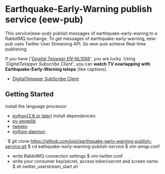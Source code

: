 Earthquake-Early-Warning publish service (eew-pub)
===========

This service(eew-pub) publish messages of earthquake-early-waning to a RabbitMQ exchange.
To get messages of earthquake-early-warning, eew-pub uses Twitter User Streaming API.
So eew-pub achieve Real-time publishing.

If you have *['[Degital Telopper EN-NL1068](http://entis-marketing.jp/products/dt/nl1068/index.html)'*, you are lucky.
Using *'DigitalTelopper Subscribe Client'*, you can **watch TV ovarlapping with Earthquake-Early-Warning telops** (like captions).

 * [DigitalTelopper SubScribe Client](https://github.com/ixixi/digitaltelopper-subscribe-client)

## Getting Started

install the language processor
 * [python(2.6 or later)](http://www.python.org/getit/)
install dependencies
 * [py-amqplib](http://entis-marketing.jp/products/dt/nl1068/index.html)
 * [tweepy](https://github.com/joshthecoder/tweepy)
 * [python-daemon](http://pypi.python.org/pypi/python-daemon/)

`
$ git clone https://github.com/ixixi/earthquake-early-warning-publish-service.git
$ cd eathquake-early-warning-publish-service
$ vim amqp.conf
 - write RabbitMQ connection settings
$ vim twitter.conf
 - write your consumer key/secret, access token/secret and screen name.
$ sh twitter_userstream_start.sh
`

